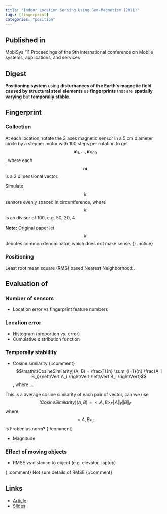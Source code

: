 ```yaml
---
title: "Indoor Location Sensing Using Geo-Magnetism (2011)"
tags: [fingerprint]
categories: "position"
---
```


## Published in
MobiSys '11 Proceedings of the 9th international conference on Mobile systems, applications, and services

## Digest
**Positioning system** using **disturbances of the Earth's magnetic field caused by structural steel elements** as **fingerprints** that are **spatially varying** but **temporally stable**.

## Fingerprint

### Collection
At each location, rotate the 3 axes magnetic sensor in a 5 cm diameter circle by a stepper motor with 100 steps per rotation to get $$\mathbf{m}_1,...,\mathbf{m}_{100}$$, where each $$\mathbf{m}$$ is a 3 dimensional vector.

Simulate $$k$$ sensors evenly spaced in circumference, where $$k$$ is an divisor of 100, e.g. 50, 20, 4.

**Note:** [Original paper](article_link) let $$k$$ denotes common denominator, which does not make sense.
{: .notice}

### Positioning
Least root mean square (RMS) based Nearest Neighborhood:.

## Evaluation of

### Number of sensors
- Location error vs fingerprint feature numbers

### Location error
- Histogram (proportion vs. error) 
- Cumulative distribution function

### Temporally stablility
- Cosine similarity
{::comment}
$$\mathit(CosineSimilarity)(A, B) = \frac{1}{n} \sum_{i=1}{n} \frac{A_i B_i}{\left\Vert A_i \right\Vert \left\Vert B_i \right\Vert}$$, where ... 

This is a average cosine similarity of each pair of vector, can we use $$\mathit(CosineSimilarity)(A, B) = <A, B>_F{\left\Vert A \right\Vert_F \left\Vert B \right\Vert_F}$$ where $$<A, B>_F$$ is Frobenius norm? 
{:/comment}
- Magnitude

### Effect of moving objects
- RMSE vs distance to object (e.g. elevator, laptop)

{::comment}
Not sure details of RMSE
{:/comment}

## Links
- [Article][article_link]
- [Slides](https://sigmobile.org/mobisys/2011/slides/magnetism.pdf)

[article_link]: https://www.media.mit.edu/speech/papers/2011/positioning.systems.pdf